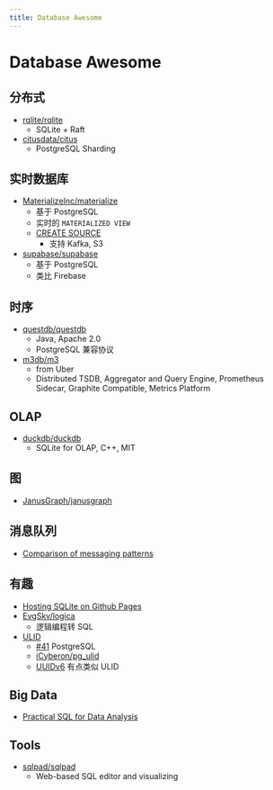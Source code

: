 ```yaml
---
title: Database Awesome
---
```


# Database Awesome

## 分布式

- [rqlite/rqlite](https://github.com/rqlite/rqlite)
  - SQLite + Raft
- [citusdata/citus](https://github.com/citusdata/citus)
  - PostgreSQL Sharding

## 实时数据库

- [MaterializeInc/materialize](https://github.com/MaterializeInc/materialize)
  - 基于 PostgreSQL
  - 实时的 `MATERIALIZED VIEW`
  - [CREATE SOURCE](https://materialize.com/docs/sql/create-source/)
    - 支持 Kafka, S3
- [supabase/supabase](https://github.com/supabase/supabase)
  - 基于 PostgreSQL
  - 类比 Firebase

## 时序

- [questdb/questdb](https://github.com/questdb/questdb)
  - Java, Apache 2.0
  - PostgreSQL 兼容协议
- [m3db/m3](https://github.com/m3db/m3)
  - from Uber
  - Distributed TSDB, Aggregator and Query Engine, Prometheus Sidecar, Graphite Compatible, Metrics Platform

## OLAP

- [duckdb/duckdb](https://github.com/duckdb/duckdb)
  - SQLite for OLAP, C++, MIT

## 图

- [JanusGraph/janusgraph](https://github.com/JanusGraph/janusgraph)

## 消息队列

- [Comparison of messaging patterns](https://github.com/obsidiandynamics/goharvest/wiki/Comparison-of-messaging-patterns)

## 有趣

- [Hosting SQLite on Github Pages](https://phiresky.github.io/blog/2021/hosting-sqlite-databases-on-github-pages/)
- [EvgSkv/logica](https://github.com/EvgSkv/logica)
  - 逻辑编程转 SQL
- [ULID](https://github.com/ulid/spec)
  - [#41](https://github.com/ulid/spec/issues/41)
    PostgreSQL
  - [iCyberon/pg_ulid](https://github.com/iCyberon/pg_ulid)
  - [UUIDv6](https://datatracker.ietf.org/doc/html/draft-peabody-dispatch-new-uuid-format-00)
    有点类似 ULID

## Big Data

- [Practical SQL for Data Analysis](https://hakibenita.com/sql-for-data-analysis)

## Tools

- [sqlpad/sqlpad](https://github.com/sqlpad/sqlpad)
  - Web-based SQL editor and visualizing
